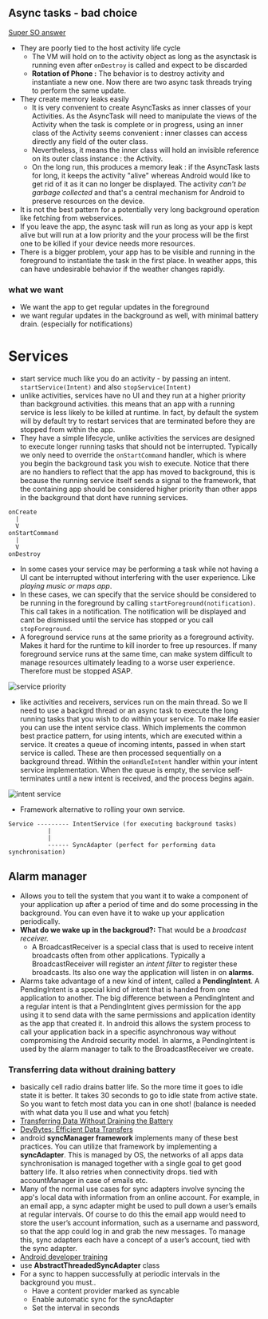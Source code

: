 ## Async tasks - bad choice

[Super SO answer](http://stackoverflow.com/questions/12797550/android-asynctask-for-long-running-operations)

* They are poorly tied to the host activity life cycle
  * The VM will hold on to the activity object as long as the asynctask is running even after `onDestroy` is called and expect to be discarded
  * **Rotation of Phone :** The behavior is to destroy activity and instantiate a new one. Now there are two async task threads trying to perform the same update.
* They create memory leaks easily
  * It is very convenient to create AsyncTasks as inner classes of your Activities. As the AsyncTask will need to manipulate the views of the Activity when the task is complete or in progress, using an inner class of the Activity seems convenient : inner classes can access directly any field of the outer class.
  * Nevertheless, it means the inner class will hold an invisible reference on its outer class instance : the Activity.
  * On the long run, this produces a memory leak : if the AsyncTask lasts for long, it keeps the activity "alive" whereas Android would like to get rid of it as it can no longer be displayed. The activity *can't be garbage collected* and that's a central mechanism for Android to preserve resources on the device.
* It is not the best pattern for a potentially very long background operation like fetching from webservices.
* If you leave the app, the async task will run as long as your app is kept alive but will run at a low priority and the your process will be the first one to be killed if your device needs more resources.
* There is a bigger problem, your app has to be visible and running in the foreground to instantiate the task in the first place.  In weather apps, this can have undesirable behavior if the weather changes rapidly.

### what we want

* We want the app to get regular updates in the foreground
* we want regular updates in the background as well, with minimal battery drain. (especially for notifications)

# Services

* start service much like you do an activity - by passing an intent. `startService(Intent)` and also `stopService(Intent)`
* unlike activities, services have no UI and they run at a higher priority than background activities. this means that an app with a running service is less likely to be killed at runtime. In fact, by default the system will by default try to restart services that are terminated before they are stopped from within the app.
* They have a simple lifecycle, unlike activities the services are designed to execute longer running tasks that should not be interrupted. Typically we only need to override the `onStartCommand` handler, which is where you begin the background task you wish to execute. Notice that there are no handlers to reflect that the app has moved to background, this is because the running service itself sends a signal to the framework, that the containing app should be considered higher priority than other apps in the background that dont have running services.

```
onCreate
  |
  V
onStartCommand
  |
  V
onDestroy  
```

*  In some cases your service may be performing a task while not having a UI cant be interrupted without interfering with the user experience.  Like *playing music or maps app*.
* In these cases, we can specify that the service should be considered to be running in the foreground by calling `startForeground(notification)`. This call takes in a notification. The notification will be displayed and cant be dismissed until the service has stopped or you call `stopForeground`.
* A foreground service runs at the same priority as a foreground activity. Makes it hard for the runtime to kill inorder to free up resources. If many foreground service runs at the same time, can make system difficult to manage resources ultimately leading to a worse user experience. Therefore must be stopped ASAP.

![service priority](http://i.imgur.com/ztGvqh5.png)

* like activities and receivers, services run on the main thread. So we ll need to use a backgrd thread or an async task to execute the long running tasks that you wish to do within your service. To make life easier you can use the intent service class. Which implements the common best practice pattern, for using intents, which are executed within a service. It creates a queue of incoming intents, passed in when start service is called. These are then processed sequentially on a background thread. Within the `onHandleIntent` handler within your intent service implementation. When the queue is empty, the service self-terminates until a new intent is received, and the process begins again.

![intent service](http://i.imgur.com/PzoWp1h.png)

* Framework alternative to rolling your own service.

```
Service --------- IntentService (for executing background tasks)
           |
           |
           ------ SyncAdapter (perfect for performing data synchronisation)
```

## Alarm manager

* Allows you to tell the system that you want it to wake a component of your application up after a period of time and do some processing in the background. You can even have it to wake up your application periodically.
* **What do we wake up in the backgroud?:** That would be a *broadcast receiver.*
  * A BroadcastReceiver is a special class that is used to receive intent broadcasts often from other applications. Typically a BroadcastReceiver will register an *intent filter* to register these broadcasts. Its also one way the application will listen in on **alarms**.
* Alarms take advantage of a new kind of intent, called a **PendingIntent**. A PendingIntent is a special kind of intent that is handed from one application to another. The big difference between a PendingIntent and a regular intent is that a PendingIntent gives permission for the app using it to send data with the same permissions and application identity as the app that created it. In android this allows the system process to call your application back in a specific asynchronous way without compromising the Android security model. In alarms, a PendingIntent is used by the alarm manager to talk to the BroadcastReceiver we create.

### Transferring data without draining battery

* basically cell radio drains batter life. So the more time it goes to idle state it is better. It takes 30 seconds to go to idle state from active state. So you want to fetch most data you can in one shot! (balance is needed with what data you ll use and what you fetch)
* [Transferring Data Without Draining the Battery ](http://developer.android.com/training/efficient-downloads/index.html)
* [DevBytes: Efficient Data Transfers](https://www.youtube.com/watch?v=cSIB2pDvH3E&list=PLWz5rJ2EKKc-VJS9WQlj9xM_ygPopZ-Qd)
* android **syncManager framework** implements many of these best practices. You can utilize that framework by implementing a **syncAdapter**. This is managed by OS, the networks of all apps data synchronisation is managed together with a single goal to get good battery life. It also retries when connectivity drops. tied with accountManager in case of emails etc.
* Many of the normal use cases for sync adapters involve syncing the app's local data with information from an online account. For example, in an email app, a sync adapter might be used to pull down a user’s emails at regular intervals. Of course to do this the email app would need to store the user’s account information, such as a username and password, so that the app could log in and grab the new messages. To manage this, sync adapters each have a concept of a user’s account, tied with the sync adapter.
* [Android developer training](http://developer.android.com/training/sync-adapters/index.html)
* use **AbstractThreadedSyncAdapter** class
* For a sync to happen successfully at periodic intervals in the background you must..
  * Have a content provider marked as syncable
  * Enable automatic sync for the syncAdapter
  * Set the interval in seconds
